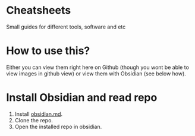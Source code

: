 # Cheatsheets
Small guides for different tools, software and etc

# How to use this?
Either you can view them right here on Github (though you wont be able to view images in github view) or view them with Obsidian (see below how).

# Install Obsidian and read repo
1. Install [obsidian.md](https://obsidian.md/).
2. Clone the repo.
3. Open the installed repo in obsidian.
